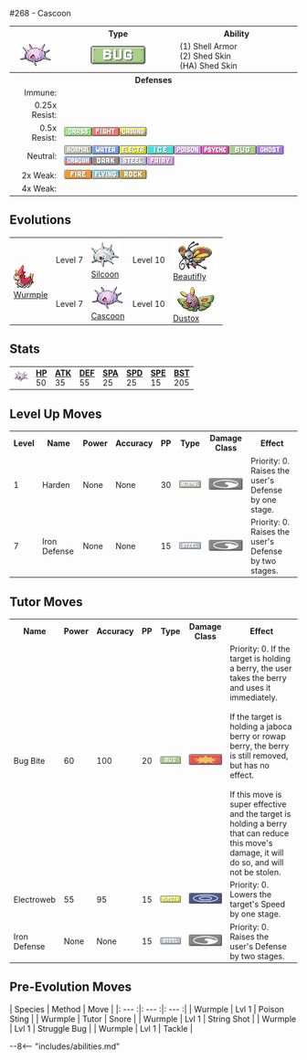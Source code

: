 #268 - Cascoon
<table cellspacing="0" cellpadding="0"><tr><th colspan="1" align="center"></th><th colspan="1" align="center">Type</th><th colspan="1" align="center">Ability</th></tr><tr><td align="center";rowspan="1"><img src="../../img/animated/268.gif"></td><td align="center";rowspan="1"><img src="../../img/type/bug.png"></td><td rowspan="1">(1) Shell Armor <br> (2) Shed Skin <br> (HA) Shed Skin</td></tr><tr><th colspan="3" align="center">Defenses</th></tr><tr><td align="right">Immune:</td><td colspan="2"></td></tr><tr><td align="right">0.25x Resist:</td><td colspan="2"></td></tr><tr><td align="right">0.5x Resist:</td><td colspan="2"><img src="../../img/type/grass.png" width="48"><img src="../../img/type/fighting.png" width="48"><img src="../../img/type/ground.png" width="48"></td></tr><tr><td align="right">Neutral:</td><td colspan="2"><img src="../../img/type/normal.png" width="48"><img src="../../img/type/water.png" width="48"><img src="../../img/type/electric.png" width="48"><img src="../../img/type/ice.png" width="48"><img src="../../img/type/poison.png" width="48"><img src="../../img/type/psychic.png" width="48"><img src="../../img/type/bug.png" width="48"><img src="../../img/type/ghost.png" width="48"><img src="../../img/type/dragon.png" width="48"><img src="../../img/type/dark.png" width="48"><img src="../../img/type/steel.png" width="48"><img src="../../img/type/fairy.png" width="48"></td></tr><tr><td align="right">2x Weak:</td><td colspan="2"><img src="../../img/type/fire.png" width="48"><img src="../../img/type/flying.png" width="48"><img src="../../img/type/rock.png" width="48"></td></tr><tr><td align="right">4x Weak:</td><td colspan="2"></td></tr></table>

## Evolutions
<table>
<tr><td rowspan="2"style="vertical-align: middle;"> <img src="../../img/animated/265.gif"> <br> <a href="../265">Wurmple</a> </td><td rowspan="1"style="vertical-align: middle; word-break:break-all;">Level 7</td><td rowspan="1"style="vertical-align: middle;"> <img src="../../img/animated/266.gif"> <br> <a href="../266">Silcoon</a> </td><td rowspan="1"style="vertical-align: middle; word-break:break-all;">Level 10</td><td rowspan="1"style="vertical-align: middle;"> <img src="../../img/animated/267.gif"> <br> <a href="../267">Beautifly</a> </td></tr>
<tr><td rowspan="1"style="vertical-align: middle; word-break:break-all;">Level 7</td><td rowspan="1"style="vertical-align: middle;"> <img src="../../img/animated/268.gif"> <br> <a href="../268">Cascoon</a> </td><td rowspan="1"style="vertical-align: middle; word-break:break-all;">Level 10</td><td rowspan="1"style="vertical-align: middle;"> <img src="../../img/animated/269.gif"> <br> <a href="../269">Dustox</a> </td></tr>
</table>


## Stats
<table class="stat"><tr><td class="stat-icon-single"><img src="../../img/animated/268.gif" width="25"></td><td class="stat-single"><span style="font-weight:700;"><u>HP</u></span><br>50</td><td class="stat-single"><span style="font-weight:700;"><u>ATK</u></span><br>35</td><td class="stat-single"><span style="font-weight:700;"><u>DEF</u></span><br>55</td><td class="stat-single"><span style="font-weight:700;"><u>SPA</u></span><br>25</td><td class="stat-single"><span style="font-weight:700;"><u>SPD</u></span><br>25</td><td class="stat-single"><span style="font-weight:700;"><u>SPE</u></span><br>15</td><td class="stat-single"><span style="font-weight:700;"><u>BST</u></span><br>205</td></tr></table>



## Level Up Moves
<table><th>Level</th><th>Name</th><th>Power</th><th>Accuracy</th><th>PP</th><th>Type</th><th>Damage Class</th><th>Effect</th>
<tr><td>1</td><td>Harden</td><td>None</td><td>None</td><td>30</td><td><img src="../../img/type/normal.png"></td><td><img src="../../img/type/status.png"></td><td>Priority: 0. Raises the user's Defense by one stage.</td></tr>
<tr><td>7</td><td>Iron Defense</td><td>None</td><td>None</td><td>15</td><td><img src="../../img/type/steel.png"></td><td><img src="../../img/type/status.png"></td><td>Priority: 0. Raises the user's Defense by two stages.</td></tr>
</table>

## Tutor Moves
<table><th>Name</th><th>Power</th><th>Accuracy</th><th>PP</th><th>Type</th><th>Damage Class</th><th>Effect</th>
<tr><td>Bug Bite</td><td>60</td><td>100</td><td>20</td><td><img src="../../img/type/bug.png"></td><td><img src="../../img/type/physical.png"></td><td>Priority: 0. If the target is holding a berry, the user takes the berry and uses it immediately.<br><br>If the target is holding a jaboca berry or rowap berry, the berry is still removed, but has no effect.<br><br>If this move is super effective and the target is holding a berry that can reduce this move's damage, it will do so, and will not be stolen.</td></tr>
<tr><td>Electroweb</td><td>55</td><td>95</td><td>15</td><td><img src="../../img/type/electric.png"></td><td><img src="../../img/type/special.png"></td><td>Priority: 0. Lowers the target's Speed by one stage.</td></tr>
<tr><td>Iron Defense</td><td>None</td><td>None</td><td>15</td><td><img src="../../img/type/steel.png"></td><td><img src="../../img/type/status.png"></td><td>Priority: 0. Raises the user's Defense by two stages.</td></tr>
</table>

## Pre-Evolution Moves
| Species | Method | Move |
|: --- :|: --- :|: --- :|
| Wurmple | Lvl 1 | Poison Sting |
| Wurmple | Tutor | Snore |
| Wurmple | Lvl 1 | String Shot |
| Wurmple | Lvl 1 | Struggle Bug |
| Wurmple | Lvl 1 | Tackle |


--8<-- "includes/abilities.md"


